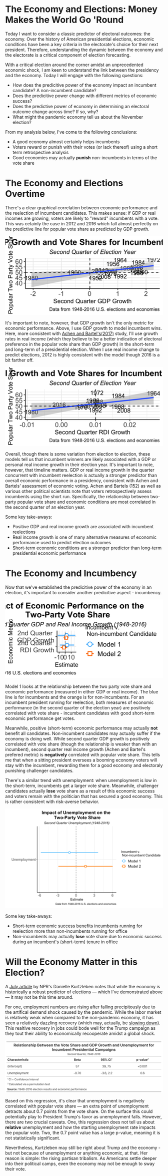 # The Economy and Elections: Money Makes the World Go 'Round
Today I want to consider a classic predictor of electoral outcomes: the economy. Over the history of American presidential elections, economic conditions have been a key criteria in the electorate's choice for their next president. Therefore, understanding the dynamic between the economy and the electorate is a critical component of election forecasting. 

With a critical election around the corner amidst an unprecedented economic shock, I am keen to understand the link between the presidency and the economy. Today I will engage with the following questions:
- How does the predicitive power of the economy impact an incumbent candidate? A non-incumbent candidate? 
- Does the predicitive power change with different metrics of economic success? 
- Does the predictive power of economy in determining an electoral outcome change across time? If so, why? 
- What might the pandemic economy tell us about the November election?

From my analysis below, I've come to the following conclusions: 
- A good economy almost certainly helps incumbents 
- Voters reward or punish with their votes (or lack thereof) using a short term retrospective analysis
- Good economies may actually **punish** non-incumbents in terms of the vote share
  

# The Economy and Elections Overtime
There's a clear graphical correlation between economic performance and the reelection of incumbent candidates. This makes sense: if GDP or real incomes are growing, voters are likely to "reward" incumbents with a vote. This was cetainly the case in 2012 and 2016 which fall almost perfectly on the predictive line for popular vote share as predicted by GDP growth. 

![](../images/GDP_pv2p.png)

It's important to note, however, that GDP growth isn't the only metric for economic performance. Above, I use GDP growth to model incumbent wins. Here, more consistent with [Achen and Bartel's(2017)](https://muse-jhu-edu.ezp-prod1.hul.harvard.edu/book/64646) study, I'll use growth rates in real income (which they believe to be a better indication of electoral preference in the popular vote share than GDP growth) in the short-term and long-term of a presidential election. When I use real income change to predict elections, 2012 is highly consistent with the model though 2016 is a bit farther off. 

![](../images/RDI_pv2p.png)

Overall, though there is some variation from election to election, these models tell us that incumbent winners are likely associated with a GDP or personal real income growth in their election year. It's important to note, however, that timeline matters. GDP or real income growth in the quarter concurrent with incumbent reelection is actually a stronger predictor than overall economic performance in a presidency, consistent with Achen and Bartels' assessment of economic voting. Achen and Bartels (152) as well as various other political scientists note that voters retrospectively assess incumbents using the short run. Specifically, the relationship between two-party popular vote share and economic conditions are most correlated in the second quarter of an election year. 

Some key take-aways: 
- Positive GDP and real income growth are associated with incumbent reelections 
- Real income growth is one of many alternative measures of economic performance used to predict election outcomes
- Short-term economic conditions are a stronger predictor than long-term presidential economic performance

# The Economy and Incumbency 
Now that we've established the predicitive power of the economy in an election, it's important to consider another predicitive aspect - incumbency. 

![](../images/GDP_RDI_model.png)

Model 1 looks at the relationship between the two party vote share and economic performance (measured in either GDP or real income). The blue line is for incumbents and the orange is for non-incumbents. For an incumbent president running for reelection, both measures of economic performance (in the second quarter of the election year) are positively correlated with vote share - incumbent candidates with good short-term economic performance get votes. 

Meanwhile, positive (short-term) economic performance may actually **not** benefit all candidates. Non-incumbent candidates may actually suffer if the economy is doing well. While second quarter GDP growth is positively correlated with vote share (though the relationship is weaker than with an incumbent), second quarter real income growth (Achen and Bartel's prefered metric) is **negatively** correlated with popular vote share. This tells me that when a sitting president oversees a booming economy voters will stay with the incumbent, rewarding them for a good economy and electoraly punishing challenger candidates. 

There's a similar trend with unemployment: when unemployment is low in the short-term, incumbents get a larger vote share. Meanwhile, challenger candidates actually **lose** vote share as a result of this economic success and voters remain with the politician that has secured a good economy. This is rather consistent with risk-averse behavior. 

![](../images/UE_image_sc.png)

Some key take-aways:
- Short-term economic success benefits incumbents running for reelection more than non-incumbents running for office 
- Non-incumbents may actually **lose** vote share due to economic success during an incumbent's (short-term) tenure in office


# Will the Economy Matter in this Election? 
A [July article](https://www.npr.org/2020/07/09/889080504/the-economy-may-be-losing-its-impact-on-presidential-elections) by NPR's Danielle Kurtzleben notes that while the economy is historically a robust predictor of elections — which I've demonstrated above — it may not be this time around. 

For one, employment numbers are rising after falling precipitously due to the artifical demand shock caused by the pandemic. While the labor market is relatively weak when compared to the non-pandemic economy, it has seen a relatively dazzling recovery (which may, actually, be [slowing down](https://www.wsj.com/articles/unemployment-jobless-claims-09-17-2020-11600293082)). This realtive recovery in jobs could bode well for the Trump campaign as they tout their ability to economically recooperate amidst a global shock.

![](../images/UE_final.png)

Based on this regression, it's clear that unemployment is negatively correlated with popular vote share — an extra point of unemployment detracts about 0.7 points from the vote share. On the surface this could potentially play to President Trump's favor as unemployment falls. However, there are two crucial caveats. One, this regression does not tell us about **relative** unemployment and how the starting unemployment rate impacts the popular vote. Two, the 0.7 point value has a large p-value, meaning it is not statistically significant. 

Nevertheless, Kurtzleben may still be right about Trump and the economy - but not because of unemployment or anything economic, at that. Her reason is simple: the rising partisan tribalism. As Americans settle deeper into their political camps, even the economy may not be enough to sway their vote. 



